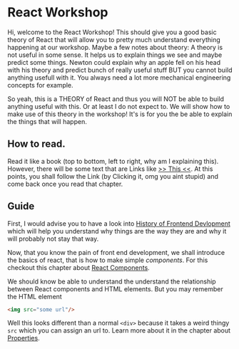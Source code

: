 # React Workshop

Hi, welcome to the React Workshop! This should give you a good basic theory of
React that will allow you to pretty much understand everything happening at our
workshop. Maybe a few notes about theory: A theory is not useful in some sense.
It helps us to explain things we see and maybe predict some things. Newton could
explain why an apple fell on his head with his theory and predict bunch of
really useful stuff BUT you cannot build anything usefull with it. You always
need a lot more mechanical engineering concepts for example.

So yeah, this is a THEORY of React and thus you will NOT be able to build
anything useful with this. Or at least I do not expect to. We will show how to
make use of this theory in the workshop! It's is for you the be able to explain
the things that will happen.

## How to read.

Read it like a book (top to bottom, left to right, why am I explaining this).
However, there will be some text that are Links like [>> This
<<](https://www.youtube.com/watch?v=dQw4w9WgXcQ). At this points, you shall
follow the Link (by Clicking it, omg you aint stupid) and come back once you
read that chapter. 

## Guide

First, I would advise you to have a look into [History of Frontend
Devlopment](./history-of-web/history.md) which will help you understand why
things are the way they are and why it will probably not stay that way.

Now, that you know the pain of front end development, we shall introduce the
basics of react, that is how to make simple *components*. For this checkout this
chapter about [React Components](./react-basics/components/components.md).

We should know be able to understand the understand the relationship between
React components and HTML elements. But you may remember the HTML element

```html
<img src="some url"/>
```

Well this looks different than a normal `<div>` because it takes a weird thingy 
`src` which you can assign an url to. Learn more about it in the chapter about
[Properties](./react-basics/props/props.md).
